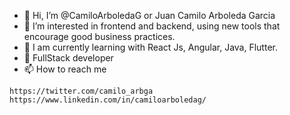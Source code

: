 - 👋 Hi, I’m @CamiloArboledaG or Juan Camilo Arboleda Garcia
- 👀 I’m interested in frontend and backend, using new tools that encourage good business practices.
- 🌱 I am currently learning with React Js, Angular, Java, Flutter.
- 💞️ FullStack developer
- 📫 How to reach me 

```
https://twitter.com/camilo_arbga
https://www.linkedin.com/in/camiloarboledag/
```
